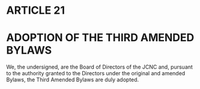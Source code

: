 # ARTICLE 21
# ADOPTION OF THE THIRD AMENDED BYLAWS

We, the undersigned, are the Board of Directors of the JCNC and, pursuant to the authority
granted to the Directors under the original and amended Bylaws, the Third Amended Bylaws are
duly adopted.
